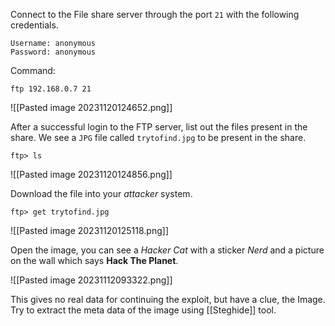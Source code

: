 Connect to the File share server through the port `21` with the following credentials.

```
Username: anonymous
Password: anonymous
```

Command:

```
ftp 192.168.0.7 21
```

![[Pasted image 20231120124652.png]]

After a successful login to the FTP server, list out the files present in the share. We see a `JPG` file called `trytofind.jpg` to be present in the share.

```
ftp> ls
```

![[Pasted image 20231120124856.png]]

Download the file into your *attacker* system.

```
ftp> get trytofind.jpg
```

![[Pasted image 20231120125118.png]]

Open the image, you can see a *Hacker Cat* with a sticker *Nerd* and a picture on the wall which says **Hack The Planet**.

![[Pasted image 20231112093322.png]]

This gives no real data for continuing the exploit, but have a clue, the Image. Try to extract the meta data of the image using [[Steghide]] tool.